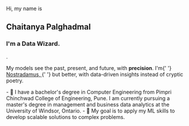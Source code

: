 Hi, my name is 
<h2>Chaitanya Palghadmal</h2>
<h3>I'm a Data Wizard.</h3>.
<p>
  My models see the past, present, and future, with <b>precision</b>. I'm{' '}
    <a
      href="https://www.britannica.com/story/nostradamus-and-his-prophecies"
      target="_blank"
      rel="noreferrer">
      Nostradamus,
    </a>{' '}
  but better, with data-driven insights instead of cryptic poetry.
</p>
- 🌱 I have a bachelor's degree in Computer Engineering from Pimpri Chinchwad College of Engineering, Pune. I am currently pursuing a master's degree in management and business data analytics at the University of Windsor, Ontario.
- 💞️ My goal is to apply my ML skills to develop scalable solutions to complex problems.

<!---
chaitanyap14/chaitanyap14 is a ✨ special ✨ repository because its `README.md` (this file) appears on your GitHub profile.
You can click the Preview link to take a look at your changes.
--->
